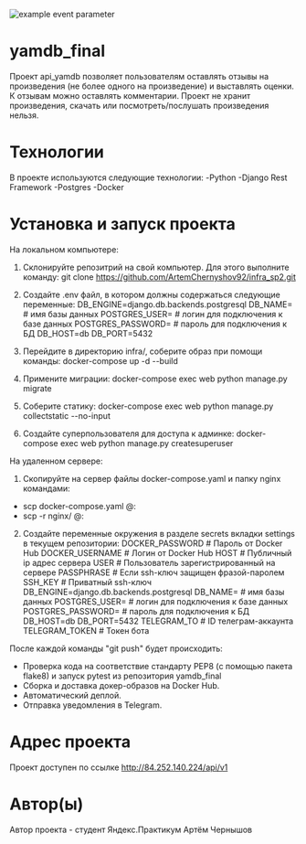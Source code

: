 ![example event parameter](https://github.com/ArtemChernyshov92/yamdb_final/actions/workflows/yamdb_workflow.yml/badge.svg?event=push)
# yamdb_final

Проект api_yamdb позволяет пользователям оставлять отзывы на произведения (не более одного на произведение) и выставлять оценки.
К отзывам можно оставлять комментарии.
Проект не хранит произведения, скачать или посмотреть/послушать произведения нельзя.

# Технологии

В проекте используются следующие технологии:
-Python
-Django Rest Framework
-Postgres
-Docker

# Установка и запуск проекта
 На локальном компьютере:
 1. Склонируйте репозитрий на свой компьютер. Для этого выполните команду:
  git clone https://github.com/ArtemChernyshov92/infra_sp2.git
 2. Создайте .env файл, в котором должны содержаться следующие переменные:
  DB_ENGINE=django.db.backends.postgresql
  DB_NAME= # имя базы данных
  POSTGRES_USER= # логин для подключения к базе данных
  POSTGRES_PASSWORD= # пароль для подключения к БД
  DB_HOST=db
  DB_PORT=5432

 3. Перейдите в директорию infra/, соберите образ при помощи команды:
  docker-compose up -d --build
 4. Примените миграции:
  docker-compose exec web python manage.py migrate
 5. Соберите статику:
  docker-compose exec web python manage.py collectstatic --no-input
 6. Создайте суперпользователя для доступа к админке:
  docker-compose exec web python manage.py createsuperuser

На удаленном сервере:
 1. Cкопируйте на сервер файлы docker-compose.yaml и папку nginx командами:
 - scp docker-compose.yaml  <user>@<server-ip>:
 - scp -r nginx/ <user>@<server-ip>:

 2. Создайте переменные окружения в разделе secrets вкладки settings в текущем репозитории:
  DOCKER_PASSWORD # Пароль от Docker Hub
  DOCKER_USERNAME # Логин от Docker Hub
  HOST # Публичный ip адрес сервера
  USER # Пользователь зарегистрированный на сервере
  PASSPHRASE # Если ssh-ключ защищен фразой-паролем
  SSH_KEY # Приватный ssh-ключ
  DB_ENGINE=django.db.backends.postgresql
  DB_NAME= # имя базы данных
  POSTGRES_USER= # логин для подключения к базе данных
  POSTGRES_PASSWORD= # пароль для подключения к БД
  DB_HOST=db
  DB_PORT=5432
  TELEGRAM_TO # ID телеграм-аккаунта
  TELEGRAM_TOKEN # Токен бота


После каждой команды "git push" будет происходить:
 - Проверка кода на соответствие стандарту PEP8 (с помощью пакета flake8) и запуск pytest из репозитория yamdb_final
 - Сборка и доставка докер-образов на Docker Hub.
 - Автоматический деплой.
 - Отправка уведомления в Telegram.

# Адрес проекта
 Проект доступен по ссылке http://84.252.140.224/api/v1

# Автор(ы)
 Автор проекта - студент Яндекс.Практикум Артём Чернышов 